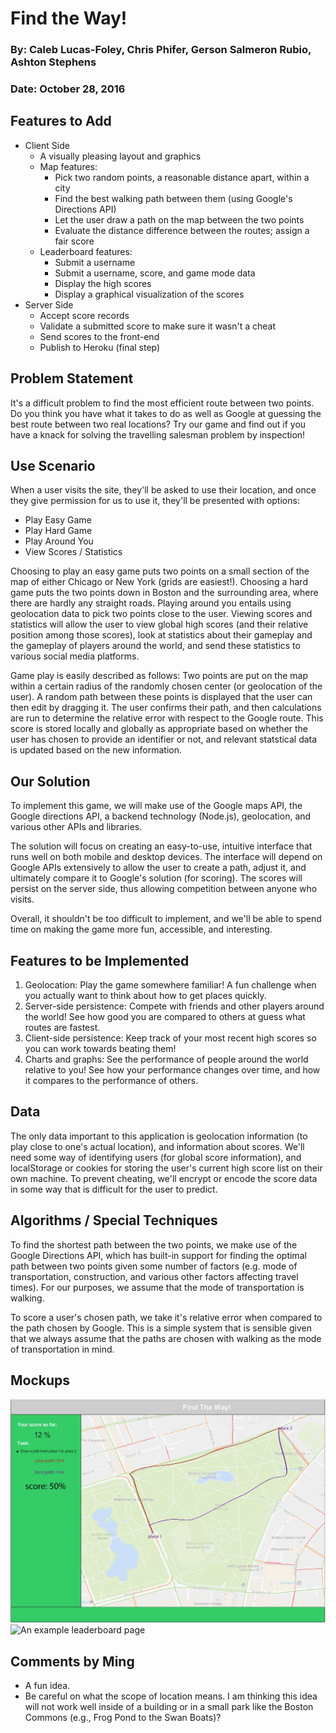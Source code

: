# Find the Way! 
### By: Caleb Lucas-Foley, Chris Phifer, Gerson Salmeron Rubio, Ashton Stephens
### Date: October 28, 2016

## Features to Add
* Client Side
  * A visually pleasing layout and graphics
  * Map features:
    * Pick two random points, a reasonable distance apart, within a city
    * Find the best walking path between them (using Google's Directions API)
    * Let the user draw a path on the map between the two points
    * Evaluate the distance difference between the routes; assign a fair score
  * Leaderboard features:
    * Submit a username
    * Submit a username, score, and game mode data
    * Display the high scores
    * Display a graphical visualization of the scores
* Server Side
  * Accept score records
  * Validate a submitted score to make sure it wasn't a cheat
  * Send scores to the front-end
  * Publish to Heroku (final step)

## Problem Statement
It's a difficult problem to find the most efficient route between two points.
Do you think you have what it takes to do as well as Google at guessing the
best route between two real locations? Try our game and find out if you
have a knack for solving the travelling salesman problem by inspection!

## Use Scenario
When a user visits the site, they'll be asked to use their location, and once
they give permission for us to use it, they'll be presented with options:
* Play Easy Game
* Play Hard Game
* Play Around You
* View Scores / Statistics
     
Choosing to play an easy game puts two points on a small section of the map of
either Chicago or New York (grids are easiest!). Choosing a hard game puts the
two points down in Boston and the surrounding area, where there are hardly any
straight roads. Playing around you entails using geolocation data to pick two
points close to the user. Viewing scores and statistics will allow the user to
view global high scores (and their relative position among those scores), look
at statistics about their gameplay and the gameplay of players around the
world, and send these statistics to various social media platforms.

Game play is easily described as follows: Two points are put on the map within
a certain radius of the randomly chosen center (or geolocation of the user).
A random path between these points is displayed that the user can then edit by
dragging it. The user confirms their path, and then calculations are run to
determine the relative error with respect to the Google route. This score is
stored locally and globally as appropriate based on whether the user has chosen
to provide an identifier  or not, and relevant statstical data is updated
based on the new information. 

## Our Solution
To implement this game, we will make use of the Google maps API, the Google
directions API, a backend technology (Node.js), geolocation, and various other
APIs and libraries.

The solution will focus on creating an easy-to-use, intuitive interface that
runs well on both mobile and desktop devices. The interface will depend on
Google APIs extensively to allow the user to create a path, adjust it, and
ultimately compare it to Google's solution (for scoring). The scores will
persist on the server side, thus allowing competition between anyone who
visits. 

Overall, it shouldn't be too difficult to implement, and we'll be able to
spend time on making the game more fun, accessible, and interesting. 

## Features to be Implemented
   1. Geolocation: Play the game somewhere familiar! A fun challenge when you
      actually want to think about how to get places quickly.
   2. Server-side persistence: Compete with friends and other players around
      the world! See how good you are compared to others at guess what routes
      are fastest.
   3. Client-side persistence: Keep track of your most recent high scores so
      you can work towards beating them!
   4. Charts and graphs: See the performance of people around the world
      relative to you! See how your performance changes over time, and how it
      compares to the performance of others. 

## Data
The only data important to this application is geolocation information (to play
close to one's actual location), and information about scores. We'll need some
way of identifying users (for global score information), and localStorage or
cookies for storing the user's current high score list on their own machine.
To prevent cheating, we'll encrypt or encode the score data in some way that
is difficult for the user to predict. 

## Algorithms / Special Techniques
To find the shortest path between the two points, we make use of the Google
Directions API, which has built-in support for finding the optimal path between
two points given some number of factors (e.g. mode of transportation,
construction, and various other factors affecting travel times). For our
purposes, we assume that the mode of transportation is walking.

To score a user's chosen path, we take it's relative error when compared to the
path chosen by Google. This is a simple system that is sensible given that we
always assume that the paths are chosen with walking as the mode of
transportation in mind. 

## Mockups

![The main page](ftw.png)
![An example leaderboard page](leaderboard.png)

## Comments by Ming
* A fun idea.
* Be careful on what the scope of location means. I am thinking this idea will not work well inside of a building or in a small park like the Boston Commons (e.g., Frog Pond to the Swan Boats)?
